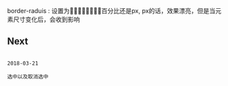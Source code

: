 border-raduis : 设置为百分比还是px, px的话，效果漂亮，但是当元素尺寸变化后，会收到影响


## Next

```

2018-03-21

选中以及取消选中


```